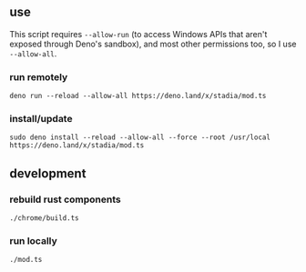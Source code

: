 ## use

This script requires `--allow-run` (to access Windows APIs that aren't exposed
through Deno's sandbox), and most other permissions too, so I use `--allow-all`.

### run remotely

```
deno run --reload --allow-all https://deno.land/x/stadia/mod.ts
```

### install/update

```
sudo deno install --reload --allow-all --force --root /usr/local https://deno.land/x/stadia/mod.ts
```

## development

### rebuild rust components

```
./chrome/build.ts
```

### run locally

```
./mod.ts
```

